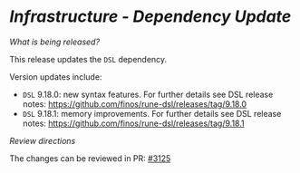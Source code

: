 # _Infrastructure - Dependency Update_

_What is being released?_

This release updates the `DSL` dependency.

Version updates include:
- `DSL` 9.18.0: new syntax features. For further details see DSL release notes: https://github.com/finos/rune-dsl/releases/tag/9.18.0
- `DSL` 9.18.1: memory improvements. For further details see DSL release notes: https://github.com/finos/rune-dsl/releases/tag/9.18.1

_Review directions_

The changes can be reviewed in PR: [#3125](https://github.com/finos/common-domain-model/pull/3125)